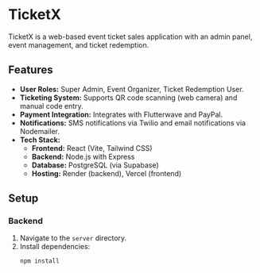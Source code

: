 # TicketX

TicketX is a web-based event ticket sales application with an admin panel, event management, and ticket redemption.

## Features

- **User Roles:** Super Admin, Event Organizer, Ticket Redemption User.
- **Ticketing System:** Supports QR code scanning (web camera) and manual code entry.
- **Payment Integration:** Integrates with Flutterwave and PayPal.
- **Notifications:** SMS notifications via Twilio and email notifications via Nodemailer.
- **Tech Stack:**
  - **Frontend:** React (Vite, Tailwind CSS)
  - **Backend:** Node.js with Express
  - **Database:** PostgreSQL (via Supabase)
  - **Hosting:** Render (backend), Vercel (frontend)

## Setup

### Backend

1. Navigate to the `server` directory.
2. Install dependencies:
   ```bash
   npm install
